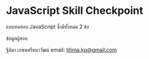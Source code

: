 # JavaScript Skill Checkpoint

แบบทดสอบ JavaScript ซึ่งมีทั้งหมด 2 ข้อ

ข้อมูลผู้สอบ

ฐิติมา เกษมศรีธนาวัฒน์
email: titima.kp@gmail.com
